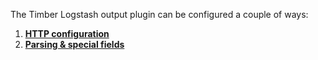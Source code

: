 The Timber Logstash output plugin can be configured a couple of ways:

1. [**HTTP configuration**](http-configuration)
2. [**Parsing & special fields**](parsing-special-fields)
